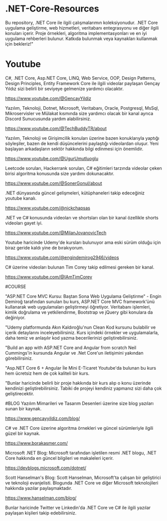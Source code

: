 # .NET-Core-Resources
Bu repository, .NET Core ile ilgili çalışmalarımın koleksiyonudur. .NET Core uygulama geliştirme, web hizmetleri, veritabanı entegrasyonu ve diğer ilgili konuları içerir. Proje örnekleri, algoritma implementasyonları ve en iyi uygulama rehberleri bulunur. Katkıda bulunmak veya kaynakları kullanmak için bekleriz!"
# Youtube 
C#, .NET Core, Asp.NET Core, LINQ, Web Service, OOP, Design Patterns, Design Principles, Entity Framework Core ile ilgili videolar paylaşan Gençay Yıldız sizi belirli bir seviyeye gelmenize yardımcı olacaktır.

https://www.youtube.com/@GencayYildiz

Yazılım, Teknoloji, Dotnet, Microsoft, Veritabanı, Oracle, Postgresql, MsSql, Mikroservisler ve Mülakat kısmında size yardımcı olacak bir kanal ayrıca Discord Sunucusunda yardım alabilirsiniz.

https://www.youtube.com/@TechBuddyTR/about

Yazılım, Teknoloji ve Girişimcilik konuları üzerine bazen konuklarıyla yaptığı söyleşiler, bazen de kendi düşüncelerini paylaştığı videolardan oluşur. Yeni başlayan arkadaşların sektör hakkında bilgi edinmesi için önemlidir.

https://www.youtube.com/@UgurUmutluoglu

Leetcode soruları, Hackerrank soruları, C# eğitimleri tarzında videolar çeken birisi algoritma konusunda size yardımı dokunacaktır.

https://www.youtube.com/@SonerGonul/about

.NET dünyasında güncel gelişmeleri, kütüphaneleri takip edeceğiniz youtube kanalı.

https://www.youtube.com/@nickchapsas

.NET ve C# konusunda videoları ve shortsları olan bir kanal özellikle shorts videoları gayet iyi.

https://www.youtube.com/@MilanJovanovicTech

Youtube haricinde Udemy'de kursları bulunuyor ama eski sürüm olduğu için biraz geride kaldı yine de bırakıyorum.

https://www.youtube.com/@engindemirog2946/videos

C# üzerine videoları bulunan Tim Corey takip edilmesi gereken bir kanal.

https://www.youtube.com/@IAmTimCorey

#COURSE

"ASP.NET Core MVC Kursu: Baştan Sona Web Uygulama Geliştirme" - Engin Demiroğ tarafından sunulan bu kurs, ASP.NET Core MVC framework'ünü kullanarak web uygulamaları geliştirmeyi öğretiyor. Veritabanı işlemleri, kimlik doğrulama ve yetkilendirme, Bootstrap ve jQuery gibi konulara da değiniyor.

"Udemy platformunda Akın Kaldıroğlu'nun Clean Kod kursunu bulabilir ve içerik detaylarını inceleyebilirsiniz. Kurs içindeki örnekler ve uygulamalarla, daha temiz ve anlaşılır kod yazma becerilerinizi geliştirebilirsiniz.

"Build an app with ASP.NET Core and Angular from scratch Neil Cummings'in kursunda Angular ve .Net Core'un iletişimini yakından görebilirsiniz.

"Asp.NET Core 6 + Angular İle Mini E-Ticaret Youtube'da bulunan bu kurs hem ücretsiz hem de çok kaliteli bir kurs.

"Bunlar haricinde belirli bir proje hakkında bir kurs alıp o konu üzerinde kendinizi geliştirebilirsiniz. Tabiki de projeyi kendiniz yapmanız sizi daha çok geliştirecektir.

#BLOG
Yazılım Mimarileri ve Tasarım Desenleri üzerine size blog yazıları sunan bir kaynak.

https://www.gencayyildiz.com/blog/

C# ve .NET Core üzerine algoritma örnekleri ve güncel sürümleriyle ilgili güzel bir kaynak.

https://www.borakasmer.com/

Microsoft .NET Blog: Microsoft tarafından işletilen resmi .NET blogu, .NET Core hakkında en güncel bilgileri ve makaleleri içerir.

https://devblogs.microsoft.com/dotnet/

Scott Hanselman's Blog: Scott Hanselman, Microsoft'ta çalışan bir geliştirici ve teknoloji evanjelisti. Blogunda .NET Core ve diğer Microsoft teknolojileri hakkında yazılar paylaşmaktadır.

https://www.hanselman.com/blog/

Bunlar haricinde Twitter ve Linkedin'da .NET Core ve C# ile ilgili yazılar paylaşan kişileri takip edebilirsiniz.


